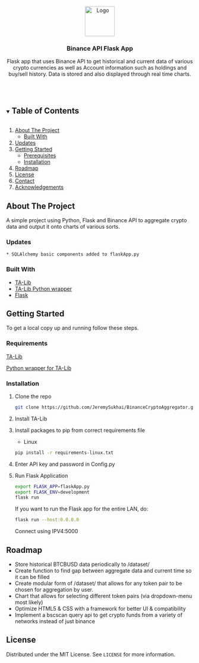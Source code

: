 <!--
*** Thanks for checking out the Best-README-Template. If you have a suggestion
*** that would make this better, please fork the repo and create a pull request
*** or simply open an issue with the tag "enhancement".
*** Thanks again! Now go create something AMAZING! :D
***
***
***
*** To avoid retyping too much info. Do a search and replace for the following:
*** github_username, repo_name, twitter_handle, email, project_title, project_description
-->



<!-- PROJECT SHIELDS -->
<!--
*** I'm using markdown "reference style" links for readability.
*** Reference links are enclosed in brackets [ ] instead of parentheses ( ).
*** See the bottom of this document for the declaration of the reference variables
*** for contributors-url, forks-url, etc. This is an optional, concise syntax you may use.
*** https://www.markdownguide.org/basic-syntax/#reference-style-links
-->

<!-- PROJECT LOGO -->
<br />
<p align="center">
  <a href="https://github.com/Jeremy1599/Binance-Flask-App">
    <img src="https://public.bnbstatic.com/image/cms/blog/20200707/631c823b-886e-4e46-b12f-29e5fdc0882e.png" alt="Logo" width="80" height="80">
  </a>

<h3 align="center">Binance API Flask App</h3>

  <p align="center">
    Flask app that uses Binance API to get historical and current data of various crypto currencies as well as Account information such as holdings and buy/sell history.
    Data is stored and also displayed through real time charts.
    <br />
    <br />
    <br />
  </p>
</p>



<!-- TABLE OF CONTENTS -->
<details open="open">
  <summary><h2 style="display: inline-block">Table of Contents</h2></summary>
  <ol>
    <li>
      <a href="#about-the-project">About The Project</a>
      <ul>
        <li><a href="#built-with">Built With</a></li>
      </ul>
    </li>
    <li><a href="#updates">Updates</a></li>
    <li>
      <a href="#getting-started">Getting Started</a>
      <ul>
        <li><a href="#prerequisites">Prerequisites</a></li>
        <li><a href="#installation">Installation</a></li>
      </ul>
    </li>
    <li><a href="#roadmap">Roadmap</a></li>
    <li><a href="#license">License</a></li>
    <li><a href="#contact">Contact</a></li>
    <li><a href="#acknowledgements">Acknowledgements</a></li>
  </ol>
</details>



<!-- ABOUT THE PROJECT -->

## About The Project

A simple project using Python, Flask and Binance API to aggregate crypto data and output it onto charts of various
sorts.

### Updates

    * SQLAlchemy basic components added to flaskApp.py

### Built With

* [TA-Lib](https://ta-lib.org/)
* [TA-Lib Python wrapper](https://mrjbq7.github.io/ta-lib/install.html)
* [Flask](https://flask.palletsprojects.com/en/2.0.x/)

<!-- GETTING STARTED -->

## Getting Started

To get a local copy up and running follow these steps.

### Requirements

  <a href="https://ta-lib.org/hdr_dw.html">TA-Lib</a>

  <a href="https://mrjbq7.github.io/ta-lib/install.html">Python wrapper for TA-Lib</a>

### Installation

1. Clone the repo
   ```sh
   git clone https://github.com/JeremySukhai/BinanceCryptoAggregator.git
   ```
2. Install TA-Lib


4. Install packages to pip from correct requirements file

    * Linux
    ```sh
    pip install -r requirements-linux.txt
    ```

5. Enter API key and password in Config.py
   

7. Run Flask Application
   ```sh
   export FLASK_APP=flaskApp.py
   export FLASK_ENV=development
   flask run
   ```

   If you want to run the Flask app for the entire LAN, do:
   ```sh
   flask run --host:0.0.0.0
   ```
   Connect using IPV4:5000

<!-- ROADMAP -->

## Roadmap

* Store historical BTCBUSD data periodically to /dataset/
* Create function to find gap between aggregate data and current time so it can be filled
* Create modular form of /dataset/ that allows for any token pair to be chosen for aggregation by user.
* Chart that allows for selecting different token pairs (via dropdown-menu most likely)
* Optimize HTML5 & CSS with a framework for better UI & compatibility
* Implement a bscscan query api to get crypto funds from a variety of networks instead of just binance

<!-- LICENSE -->

## License

Distributed under the MIT License. See `LICENSE` for more information.









<!-- MARKDOWN LINKS & IMAGES -->
<!-- https://www.markdownguide.org/basic-syntax/#reference-style-links -->

[contributors-shield]: https://img.shields.io/github/contributors/github_username/repo.svg?style=for-the-badge

[contributors-url]: https://github.com/github_username/repo/graphs/contributors

[forks-shield]: https://img.shields.io/github/forks/github_username/repo.svg?style=for-the-badge

[forks-url]: https://github.com/github_username/repo/network/members

[stars-shield]: https://img.shields.io/github/stars/github_username/repo.svg?style=for-the-badge

[stars-url]: https://github.com/github_username/repo/stargazers

[issues-shield]: https://img.shields.io/github/issues/github_username/repo.svg?style=for-the-badge

[issues-url]: https://github.com/github_username/repo/issues

[license-shield]: https://img.shields.io/github/license/github_username/repo.svg?style=for-the-badge

[license-url]: https://github.com/github_username/repo/blob/master/LICENSE.txt

[linkedin-shield]: https://img.shields.io/badge/-LinkedIn-black.svg?style=for-the-badge&logo=linkedin&colorB=555

[linkedin-url]: https://linkedin.com/in/github_username
